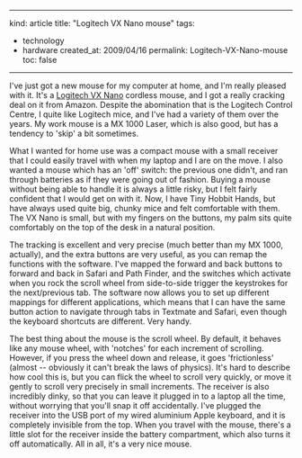 -----
kind: article
title: "Logitech VX Nano mouse"
tags:
- technology
- hardware
created_at: 2009/04/16
permalink: Logitech-VX-Nano-mouse
toc: false
-----

<p>I've just got a new mouse for my computer at home, and I'm really pleased with it. It's a <a href="http://www.logitech.com/index.cfm/mice_pointers/mice/devices/3271&amp;cl=gb,en">Logitech VX Nano</a> cordless mouse, and I got a really cracking deal on it from Amazon. Despite the abomination that is the Logitech Control Centre, I quite like Logitech mice, and I've had a variety of them over the years. My work mouse is a MX 1000 Laser, which is also good, but has a tendency to 'skip' a bit sometimes.</p>

<p>What I wanted for home use was a compact mouse with a small receiver that I could easily travel with when my laptop and I are on the move. I also wanted a mouse which has an 'off' switch: the previous one didn't, and ran through batteries as if they were going out of fashion. Buying a mouse without being able to handle it is always a little risky, but I felt fairly confident that I would get on with it. Now, I have Tiny Hobbit Hands, but have always used quite big, chunky mice and felt comfortable with them. The VX Nano is small, but with my fingers on the buttons, my palm sits quite comfortably on the top of the desk in a natural position.</p>

<p>The tracking is excellent and very precise (much better than my MX 1000, actually), and the extra buttons are very useful, as you can remap the functions with the software. I've mapped the forward and back buttons to forward and back in Safari and Path Finder, and the switches which activate when you rock the scroll wheel from side-to-side trigger the keystrokes for the next/previous tab. The software now allows you to set up different mappings for different applications, which means that I can have the same button action to navigate through tabs in Textmate and Safari, even though the keyboard shortcuts are different. Very handy.</p>

<p>The best thing about the mouse is the scroll wheel. By default, it behaves like any mouse wheel, with 'notches' for each increment of scrolling. However, if you press the wheel down and release, it goes 'frictionless' (almost -- obviously it can't break the laws of physics). It's hard to describe how cool this is, but you can flick the wheel to scroll very quickly, or move it gently to scroll very precisely in small increments. The receiver is also incredibly dinky, so that you can leave it plugged in to a laptop all the time, without worrying that you'll snap it off accidentally. I've plugged the receiver into the USB port of my wired aluminium Apple keyboard, and it is completely invisible from the top. When you travel with the mouse, there's a little slot for the receiver inside the battery compartment, which also turns it off automatically. All in all, it's a very nice mouse.</p>


